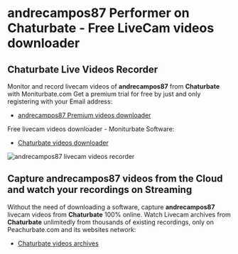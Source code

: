 # andrecampos87 Performer on Chaturbate - Free LiveCam videos downloader

## Chaturbate Live Videos Recorder

Monitor and record livecam videos of **andrecampos87** from **Chaturbate** with Moniturbate.com
Get a premium trial for free by just and only registering with your Email address:
* [andrecampos87 Premium videos downloader](https://moniturbate.com/request-demo-licence-key.html)

Free livecam videos downloader - Moniturbate Software:
* [Chaturbate videos downloader](https://moniturbate.com/moniturbate-download-software.html)

![andrecampos87 livecam videos recorder](https://peachurnet.com/templates/moniturbate-software.png)


## Capture andrecampos87 videos from the Cloud and watch your recordings on Streaming

Without the need of downloading a software, capture **andrecampos87** livecam videos from **Chaturbate** 100% online.
Watch Livecam archives from **Chaturbate** unlimitedly from thousands of existing recordings, only on Peachurbate.com and its websites network:
* [Chaturbate videos archives](https://peachurnet.com/)